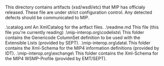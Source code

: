 This directory contains artifacts (xsd/wsdl/etc) that MIP has officialy released.
These file are under strict configuration control.
Any detected defects should be communicated to MIP.

.\catalog.xml      	         An XmlCatalog for the artfact files.
.\readme.md                  This file (this file you're currently reading)
.\mip-interop.org\codelists\ This folder contains the Genericode ColumnSet definition to be used with the Extensible Lists (provided by SEPT).
.\mip-interop.org\data\      This folder contains the Xml-Schema for the MIP4 information definitions (provided by IDT).
.\mip-interop.org\exchange\  This folder contains the Xml-Schema for the MIP4 WSMP-Profile (provided by EMT/SEPT).
